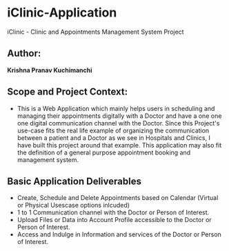 # iClinic-Application
iClinic - Clinic and Appointments Management System Project

## Author:
**Krishna Pranav Kuchimanchi**

## Scope and Project Context:
- This is a Web Application which mainly helps users in scheduling and managing their appointments digitally with a Doctor and have a one one one digital communication channel with the Doctor. Since this Project's use-case fits the real life example of organizing the communication between a patient and a Doctor as we see in Hospitals and Clinics, I have built this project around that example. This application may also fit the definition of a general purpose appointment booking and management system.

## Basic Application Deliverables
- Create, Schedule and Delete Appointments based on Calendar (Virtual or Physical Usescase options inlcuded)
- 1 to 1 Communication channel with the Doctor or Person of Interest.
- Upload Files or Data into Account Profile accessible to the Doctor or Person of Interest.
- Access and Indulge in Information and services of the Doctor or Person of Interest.